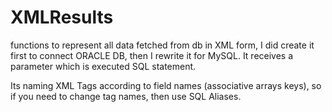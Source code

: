 # XMLResults
functions to represent all data fetched from db in XML form, I did create it first to connect ORACLE DB, then I rewrite it for MySQL. It receives a parameter which is executed SQL statement.

Its naming XML Tags according to field names (associative arrays keys), so if you need to change tag names, then use SQL Aliases.
